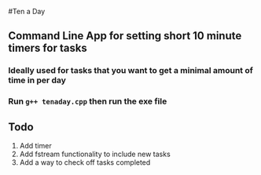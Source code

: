 
#Ten a Day

## Command Line App for setting short 10 minute timers for tasks

### Ideally used for tasks that you want to get a minimal amount of time in per day

### Run `g++ tenaday.cpp` then run the exe file

## Todo

1. Add timer
2. Add fstream functionality to include new tasks
3. Add a way to check off tasks completed
